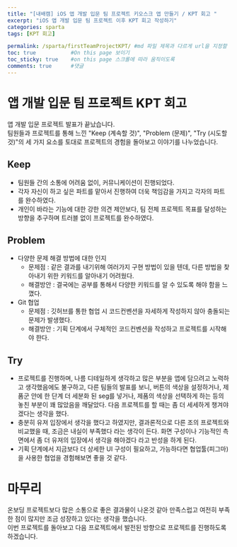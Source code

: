 ```yaml
---
title: "[내배캠] iOS 앱 개발 입문 팀 프로젝트 키오스크 앱 만들기 / KPT 회고 "
excerpt: "iOS 앱 개발 입문 팀 프로젝트 이후 KPT 회고 작성하기"
categories: sparta
tags: [KPT 회고]

permalink: /sparta/firstTeamProjectKPT/ #md 파일 제목과 다르게 url을 지정할 수 있음, 미지정 시 md 파일 명으로 따라감   
toc: true           #On this page 보이기 
toc_sticky: true    #on this page 스크롤에 따라 움직이도록 
comments: true      #댓글
---
```

# 앱 개발 입문 팀 프로젝트 KPT 회고 
앱 개발 입문 프로젝트 발표가 끝났습니다. <br>
팀원들과 프로젝트를 통해 느낀 "Keep (계속할 것)", "Problem (문제)", "Try (시도할 것)"의 세 가지 요소를 토대로 프로젝트의 경험을 돌아보고 이야기를 나누었습니다. 

## Keep
- 팀원들 간의 소통에 어려움 없이, 커뮤니케이션이 진행되었다.
- 각자 자신이 하고 싶은 파트를 맡아서 진행하여 더욱 책임감을 가지고 각자의 파트를 완수하였다.
- 개인이 바라는 기능에 대한 강한 의견 제안보다, 팀 전체 프로젝트 목표를 달성하는 방향을 추구하며 트러블 없이 프로젝트를 완수하였다.

## Problem
- 다양한 문제 해결 방법에 대한 인지 
    - 문제점 : 같은 결과를 내기위해 여러가지 구현 방법이 있을 텐데, 다른 방법을 찾아내기 위한 키워드를 알아내기 어려웠다.
    - 해결방안 : 결국에는 공부를 통해서 다양한 키워드를 알 수 있도록 해야 함을 느꼈다.
- Git 협업
    - 문제점 : 깃허브를 통한 협업 시 코드컨벤션을 자세하게 작성하지 않아 충돌되는 문제가 발생했다.
    - 해결방안 : 기획 단계에서 구체적인 코드컨벤션을 작성하고 프로젝트를 시작해야 한다.

## Try
- 프로젝트를 진행하며, 나름 디테일하게 생각하고 많은 부분을 앱에 담으려고 노력하고 생각했음에도 불구하고, 다른 팀들의 발표를 보니, 버튼의 색상을 설정하거나, 제품군 안에 한 단계 더 세분화 된 seg를 넣거나, 제품의 색상을 선택하게 하는 등의 놓친 부분이 꽤 많았음을 깨달았다. 다음 프로젝트를 할 때는 좀 더 세세하게 챙겨야겠다는 생각을 했다.
- 충분히 유져 입장에서 생각을 했다고 하였지만, 결과론적으로 다른 조의 프로젝트와 비교했을 때, 조금은 내실이 부족했다 라는 생각이 든다. 화면 구성이나 기능적인 측면에서 좀 더 유져의 입장에서 생각을 해야겠다 라고 반성을 하게 된다.
- 기획 단계에서 지금보다 더 상세한 UI 구성이 필요하고, 가능하다면 협업툴(피그마)을 사용한 협업을 경험해보면 좋을 것 같다.

# 마무리
온보딩 프로젝트보다 많은 소통으로 좋은 결과물이 나온것 같아 만족스럽고 여전히 부족한 점이 많지만 조금 성장하고 있다는 생각을 했습니다.  
이번 프로젝트를 돌아보고 다음 프로젝트에서 발전된 방향으로 프로젝트를 진행하도록 하겠습니다. 



